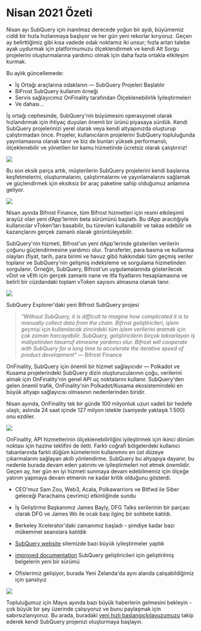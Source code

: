 # Nisan 2021 Özeti

Nisan ayı SubQuery için inanılmaz derecede yoğun bir aydı, büyümemiz ciddi bir hızla hızlanmaya başlıyor ve her gün yeni rekorlar kırıyoruz. Geçen ay belirttiğimiz gibi kısa vadede odak noktamız iki unsur; hızla artan talebe ayak uydurmak için platformumuzu ölçeklendirmek ve kendi Alt Sorgu projelerini oluşturmalarına yardımcı olmak için daha fazla ortakla etkileşim kurmak.

Bu aylık güncellemede:

- İş Ortağı araçlarına odaklanın — SubQuery Projeleri Başlatılır
- BiFrost SubQuery kullanım örneği
- Servis sağlayıcımız OnFinality tarafından Ölçeklenebilirlik İyileştirmeleri
- Ve dahası…

İş ortağı cephesinde, SubQuery'nin büyümesini operasyonel olarak hızlandırmak için ihtiyaç duyulan önemli bir ürünü piyasaya sürdük. Kendi SubQuery projelerinizi yerel olarak veya kendi altyapınızda oluşturup çalıştırmadan önce. Projeler, kullanıcıların projelerini SubQuery topluluğunda yayınlamasına olanak tanır ve biz de bunları yüksek performanslı, ölçeklenebilir ve yönetilen bir kamu hizmetinde ücretsiz olarak çalıştırırız!

![](https://miro.medium.com/max/1400/0*zZkmiEq5g2BbAxfl)

Bu son eksik parça artık, müşterilerin SubQuery projelerini kendi başlarına keşfetmelerini, oluşturmalarını, çalıştırmalarını ve yayınlamalarını sağlamak ve güçlendirmek için eksiksiz bir araç paketine sahip olduğumuz anlamına geliyor.

![](https://miro.medium.com/max/1400/0*pDQgyo3phe2ZcMml)

Nisan ayında Bifrost Finance, tüm Bifrost hizmetleri için resmi etkileşimli arayüz olan yeni dApp'lerinin beta sürümünü başlattı. Bu dApp aracılığıyla kullanıcılar vToken'ları basabilir, bu türevleri kullanabilir ve takas edebilir ve kazançlarını gerçek zamanlı olarak görüntüleyebilir.

SubQuery'nin hizmeti, Bifrost'un yeni dApp'lerinde gösterilen verilerin çoğunu güçlendirmesine yardımcı olur. Transferler, para basma ve kullanma olayları (fiyat, tarih, para birimi ve havuz gibi) hakkındaki tüm geçmiş veriler toplanır ve SubQuery'nin gelişmiş indeksleme ve sorgulama hizmetinden sorgulanır. Örneğin, SubQuery, Bifrost'un uygulamalarında gösterilecek vDot ve vEth için gerçek zamanlı nane ve itfa fiyatlarını hesaplamasına ve belirli bir cüzdandaki toplam vToken sayısını almasına olanak tanır.

![](https://miro.medium.com/max/1400/0*heWoX8Kw1nm1iYd9)

SubQuery Explorer'daki yeni Bifrost SubQuery projesi

> _"Without SubQuery, it is difficult to imagine how complicated it is to manually collect data from the chain. Bifrost geliştiricileri, işlem geçmişi için kullanılacak zincirdeki tüm işlem verilerini aramak için çok zaman harcayabilir. SubQuery, geliştiricilerin birçok tekrarlayan iş maliyetinden tasarruf etmesine yardımcı olur. Bifrost will cooperate with SubQuery for a long time to accelerate the iterative speed of product development"_ — Bifrost Finance

OnFinality, SubQuery için önemli bir hizmet sağlayıcıdır — Polkadot ve Kusama projelerindeki SubQuery dizin oluşturucularının çoğu, verilerini almak için OnFinality'nin genel API uç noktalarını kullanır. SubQuery'den gelen önemli trafik, OnFinality'nin Polkadot/Kusama ekosistemindeki en büyük altyapı sağlayıcısı olmasının nedenlerinden biridir.

Nisan ayında, OnFinality tek bir günde 100 milyonluk uzun vadeli bir hedefe ulaştı, aslında 24 saat içinde 127 milyon istekle (saniyede yaklaşık 1.500) onu ezdiler.

![](https://miro.medium.com/max/1400/0*FLq4vXluI9CTiBQ8)

OnFinality, API hizmetlerinin ölçeklenebilirliğini iyileştirmek için ikinci dönüm noktası için hazine teklifini de iletti. Farklı coğrafi bölgelerdeki kullanıcı tabanlarında farklı düğüm kümelerinin kullanımını en üst düzeye çıkarmalarını sağlayan akıllı yönlendirme. SubQuery bu altyapıya dayanır, bu nedenle burada devam eden yatırımı ve iyileştirmeleri not etmek önemlidir. Geçen ay, her gün en iyi hizmeti sunmaya devam edebilmemiz için ölçeğe yatırım yapmaya devam etmenin ne kadar kritik olduğunu gösterdi.

- CEO'muz Sam Zou, Web3, Acala, Polkawarriors ve Bitfwd ile Siber geleceği Parachains çevrimiçi etkinliğinde sundu

- İş Geliştirme Başkanımız James Bayly, DFG Talks serilerinin bir parçası olarak DFG ve James Wo ile ocak başı ilginç bir sohbete katıldı.

- Berkeley Xcelerator'daki zamanımız başladı - şimdiye kadar bazı mükemmel seanslara katıldık
- [SubQuery website](https://subquery.network/) sitemizde bazı büyük iyileştirmeler yaptık
- [improved documentation](https://doc.subquery.network/) SubQuery geliştiricileri için geliştirilmiş belgelerin yeni bir sürümü
- Ofislerimiz gelişiyor, burada Yeni Zelanda'da aynı alanda çalışabildiğimiz için şanslıyız

![](https://miro.medium.com/max/1400/0*cOsJ2TLa4yqpY0Ig)

Topluluğumuz için Mayıs ayında bazı büyük haberlerin gelmesini bekleyin - çok büyük bir şey üzerinde çalışıyoruz ve bunu paylaşmak için sabırsızlanıyoruz. Bu arada, buradaki [yeni hızlı başlangıç ​​kılavuzumuzu](https://doc.subquery.network/quickstart.html) takip ederek kendi SubQuery projenizi oluşturmaya başlayın.
